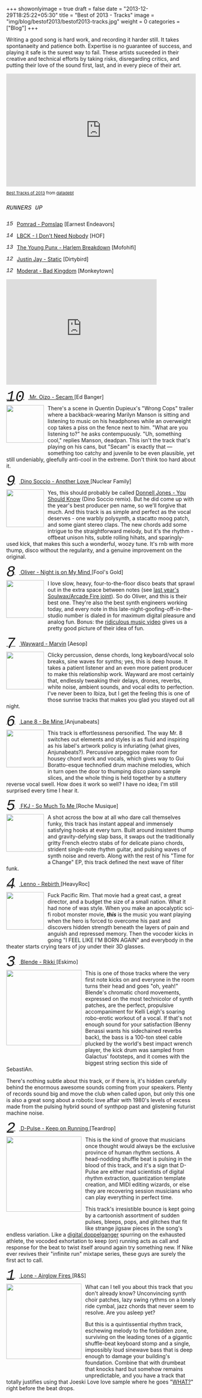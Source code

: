 +++
showonlyimage = true
draft = false
date = "2013-12-29T18:25:22+05:30"
title = "Best of 2013 - Tracks"
image = "img/blog/bestof2013/bestof2013-tracks.jpg"
weight = 0
categories = ["Blog"]
+++  

  

Writing a good song is hard work, and recording it harder still. It takes spontanaeity and patience both. Expertise is no guarantee of success, and playing it safe is the surest way to fail. These artists suceeded in their creative and technical efforts by taking risks, disregarding critics, and putting their love of the sound first, last, and in every piece of their art.

<!--more-->

<iframe src="http://8tracks.com/datadebt/best-tracks-of-2013/player_v3_universal" width="100%" height="300" style="border: 0px none;"></iframe>
<p class="_8t_embed_p" style="font-size: 11px; line-height: 12px;"><a href="http://8tracks.com/datadebt/best-tracks-of-2013">
  Best Tracks of 2013</a> from <a href="http://8tracks.com/datadebt">datadebt</a></p>

<p class="clear">
<span class="number" style="font-size: 16px;">RUNNERS UP</span> <br />
  <p><span class="littlenumber">15</span> <a href="https://soundcloud.com/xlr8r/pomrad-pomslap">Pomrad - Pomslap</a> [Earnest Endeavors]</p>
  <p><span class="littlenumber">14</span> <a href="https://soundcloud.com/lbck/i-dont-need-nobody">LBCK - I Don't Need Nobody</a> [HOF]</p>
  <p><span class="littlenumber">13</span> <a href="https://soundcloud.com/theyoungpunx/harlem-breakdown">The Young Punx - Harlem Breakdown</a> [Mofohifi]</p>
  <p><span class="littlenumber">12</span> <a href="https://soundcloud.com/justin-jay/static">Justin Jay - Static</a> [Dirtybird]</p>
  <p><span class="littlenumber">12</span> <a href="https://soundcloud.com/greensladeradio/moderat-bad-kingdom-lauren">Moderat - Bad Kingdom</a> [Monkeytown]</p>
  
  <iframe width="400" height="280" src="http://www.youtube.com/embed/videoseries?list=PLTRttx9ekP8rH4nzjY7ry6cy-oa50EpUt" frameborder="0" allowfullscreen></iframe>
</p>

<p class="clear"><a href="https://soundcloud.com/enblog/mr-oizo-secam-o-ed-banger">
  <span class="number">10</span> Mr. Oizo - Secam </a> [Ed Banger]<br />
  <img class="thumb" src="/img/blog/bestof2013/oizo.jpg">
  There's a scene in Quentin Dupieux's "Wrong Cops" trailer where a backback-wearing Marilyn Manson is sitting and listening to music on his headphones while an overweight cop takes a piss on the fence next to him. "What are you listening to?" he asks contempuously. "Uh, something cool," replies Manson, deadpan. This isn't the track that's playing on his cans, but "Secam" is exactly that &mdash; something too catchy and juvenile to be even plausible, yet still undeniably, gleefully anti-cool in the extreme. Don't think too hard about it.
</p>


<p class="clear"><a href="https://soundcloud.com/dinosoccio/another-love">
  <span class="number">9</span> Dino Soccio - Another Love </a> [Nuclear Family]<br />
  <img class="thumb" src="/img/blog/bestof2013/dino.jpg">
  Yes, this should probably be called <a href="http://www.youtube.com/watch?v=Fqvbn-XBDZA">Donnell Jones - You Should Know</a> (Dino Soccio remix). But he did come up with the year's best producer pen name, so we'll forgive that much. And this track is as simple and perfect as the vocal deserves - one warbly polysynth, a stacatto moog patch, and some giant stereo claps. The new chords add some intrigue to the straightforward melody, but it's the rhythm - offbeat unison hits, subtle rolling hihats, and sparingly-used kick, that makes this such a wonderful, woozy tune. It's rnb with more thump, disco without the regularity, and a genuine improvement on the original.
</p>

<p class="clear"><a href="https://soundcloud.com/weareoliver/oliver-night-is-on-my-mind">
  <span class="number">8</span> Oliver - Night is on My Mind </a> [Fool's Gold]<br />
  <img class="thumb" src="/img/blog/bestof2013/oliver.jpg">
  I love slow, heavy, four-to-the-floor disco beats that sprawl out in the extra space between notes (see <a href="/bestof2012#remixes">last year's Soulwax/Arcade Fire joint</a>). So do Oliver, and this is their best one. They're also the best synth engineers working today, and every note in this late-night-goofing-off-in-the-studio number is dialed in for maximum digital pleasure and analog fun. Bonus: the <a href="http://www.youtube.com/watch?v=uAwbKHSRbGA">ridiculous music video</a> gives us a pretty good picture of their idea of fun.
</p>

<p class="clear"><a href="https://soundcloud.com/waywarduk/wayward-marvin">
  <span class="number">7</span> Wayward - Marvin</a> [Aesop]<br />
  <img class="thumb" src="/img/blog/bestof2013/wayward.jpg" />
  Clicky percussion, dense chords, long keyboard/vocal solo breaks, sine waves for synths; yes, this is deep house. It takes a patient listener and an even more patient producer to make this relationship work. Wayward are most certainly that, endlessly tweaking their delays, drones, reverbs, white noise, ambient sounds, and vocal edits to perfection. I've never been to Ibiza, but I get the feeling this is one of those sunrise tracks that makes you glad you stayed out all night. 
</p>
      
<p class="clear"><a href="https://soundcloud.com/lane8music/lane-8-be-mine">
  <span class="number">6</span> Lane 8  - Be Mine </a> [Anjunabeats]<br />
  <img class="thumb" src="/img/blog/bestof2013/lane8.jpg">
  This track is effortlessness personified. The way Mr. 8 switches out elements and styles is as fluid and inspiring as his label's artwork policy is infuriating (what gives, Anjunabeats?). Percussive arpeggios make room for housey chord work and vocals, which gives way to Gui Boratto-esque technofied drum machine melodies, which in turn open the door to thumping disco piano sample slices, and the whole thing is held together by a stuttery reverse vocal swell. How does it work so well? I have no idea; I'm still surprised every time I hear it.
</p>

<p class="clear"><a href="https://soundcloud.com/fkj-2/fkj-so-much-to-me">
  <span class="number">5</span> FKJ - So Much To Me </a> [Roche Musique]<br />
  <img class="thumb" src="/img/blog/bestof2013/fkj.jpg">
  A shot across the bow at all who dare call themselves funky, this track has instant appeal and immensely satisfying hooks at every turn. Built around insistent thump and gravity-defying slap bass, it swaps out the traditionally gritty French electro stabs of for delicate piano chords, strident single-note rhythm guitar, and pulsing waves of synth noise and reverb. Along with the rest of his "Time for a Change" EP, this track defined the next wave of filter funk.
</p>

<p class="clear"><a href="https://soundcloud.com/lenno/rebirth">
  <span class="number">4</span> Lenno - Rebirth </a> [HeavyRoc]<br />
  <img class="thumb" src="/img/blog/bestof2013/lenno.jpg">
  Fuck Pacific Rim. That movie had a great cast, a great director, and a budget the size of a small nation. What it had none of was style. When you make an apocalyptic sci-fi robot monster movie, <strong><em>this</em></strong> is the music you want playing when the hero is forced to overcome his past and discovers hidden strength beneath the layers of pain and anguish and repressed memory. Then the vocoder kicks in going "I FEEL LIKE I'M BORN AGAIN" and everybody in the theater starts crying tears of joy under their 3D glasses.
</p>

<p class="clear"><a href="https://soundcloud.com/blende/rikki-original-mix">
  <span class="number">3</span> Blende - Rikki </a> [Eskimo]<br />
  <img class="bigthumb" src="/img/blog/bestof2013/blende.jpg">
  This is one of those tracks where the very first note kicks on and everyone in the room turns their head and goes "oh, yeah!" Blende's chromatic chord movements, expressed on the most technicolor of synth patches, are the perfect, propulsive accompaniment for Kelli Leigh's soaring robo-erotic workout of a vocal. If that's not enough sound for your satisfaction (Benny Benassi wants his sidechained reverbs back), the bass is a 100-ton steel cable plucked by the world's best impact wrench player, the kick drum was sampled from Galactus' footsteps, and it comes with the biggest string section this side of SebastiAn.
</p>

<p>
  There's nothing subtle about this track, or if there is, it's hidden carefully behind the enormous awesome sounds coming from your speakers. Plenty of records sound big and move the club when called upon, but only this one is also a great song about a robotic love affair with 1980's levels of excess made from the pulsing hybrid sound of synthpop past and glistening futurist machine noise.
</p>


<p class="clear"><a href="https://soundcloud.com/d-pulse/d-pulse-keep-on-running">
  <span class="number">2</span> D-Pulse - Keep on Running </a> [Teardrop]<br />
  <img class="bigthumb" src="/img/blog/bestof2013/dpulse.jpg">
  This is the kind of groove that musicians once thought would always be the exclusive province of human rhythm sections. A head-nodding shuffle beat is pulsing in the blood of this track, and it's a sign that D-Pulse are either mad scientists of digital rhythm extraction, quantization template creation, and MIDI editing wizards, or else they are recovering session musicians who can play everything in perfect time.  
</p>

<p>
  This track's irresistible bounce is kept going by a cartoonish assortment of sudden pulses, bleeps, pops, and glitches that fit like strange jigsaw pieces in the song's endless variation. Like a <a href="http://www.youtube.com/watch?v=hWcsKbi_k38">digital doppelganger</a> spurring on the exhausted athlete, the vocoded exhortation to keep (on) running acts as call and response for the beat to twist itself around again try something new. If Nike ever revives their "infinite run" mixtape series, these guys are surely the first act to call.
</p>

<p class="clear"><a href="https://soundcloud.com/lone-1/lone-airglow-fires">
  <span class="number">1</span> Lone - Airglow Fires </a> [R&amp;S]<br />
  <img class="bigthumb" src="/img/blog/bestof2013/lone.jpg">
  What can I tell you about this track that you don't already know? Unconvincing synth choir patches, lazy swing rythms on a lonely ride cymbal, jazz chords that never seem to resolve. Are you asleep yet?
</p>
<p>
  But this is a quintissential rhythm track, eschewing melody to the forbidden zone, surviving on the leading tones of a gigantic shuffle-beat keyboard stomp and a single, impossibly loud sinewave bass that is deep enough to damage your building's foundation. Combine that with drumbeat that knocks hard but somehow remains unpredictable, and you have a track that totally justifies using that Joeski Love love sample where he goes "<a href="http://www.youtube.com/watch?v=n545Fszv2ks#t=0m46s" target="_blank">WHAT?</a>" right before the beat drops.</p>
</p>


<style>
.leftColumn{ float: left; }
.number, .littlenumber{ font-weight: 100; font-family: 'Courier New', Courier;font-style: italic;  }
.littlenumber{ float: left; margin: 0 10px 10px 0; font-size: 15px; clear: left; }

.number{ font-size: 40px; line-height: 40px; margin-right: 10px; vertical-align: middle; }
.thumb, .bigthumb,
a:hover .thumb{ float: left; margin: 0 10px 20px 0; width: 100px; height: 100px; border: 0px none;  }
.bigthumb{ width: 200px; height: 200px; margin-bottom: 48px; }
.clear{ clear: both; }
</style>

